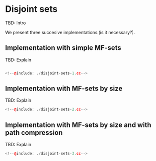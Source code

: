 # Disjoint sets

TBD: Intro

We present three succesive implementations (is it necessary?).

## Implementation with simple MF-sets

TBD: Explain

```c++

<!--@include: ./disjoint-sets-1.cc-->

```

## Implementation with MF-sets by size

TBD: Explain

```c++
<!--@include: ./disjoint-sets-2.cc-->
```

## Implementation with MF-sets by size and with path compression

TBD: Explain

```c++
<!--@include: ./disjoint-sets-3.cc-->
```

<Autors autors="jpetit"/>
